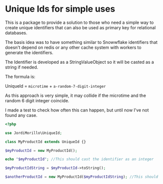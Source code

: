 # Unique Ids for simple uses
This is a package to provide a solution to those who need a simple way to create unique identifiers that can also be used as primary key for relational databases.

The basis idea was to have something similar to Snowwflake identifiers that doesn't depend on redis or any other cache system with workers to generate the identifiers.

The Identifier is developed as a StringValueObject so it will be casted as a string if needed.

The formula is:

UniqueId = `microtime` + `a-random-7-digit-integer`

As this approach is very simple, it may collide if the microtime and the random 6 digit integer coincide. 

I made a test to check how often this can happen, but until now I've not found any case.

```php
<?php

use JordiMorillo\UniqueId;

class MyProductId extends UniqueId {}

$myProductId = new MyProductId();

echo "$myProductId"; //This should cast the identifier as an integer

$myProductIdString = $myProductId->toString();

$anotherProductId = new MyProductId($myProductIdString); //This should be a similar equal as $myProductId
```

